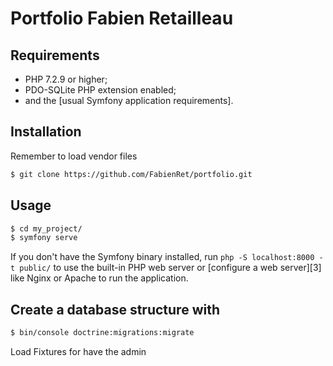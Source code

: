 Portfolio Fabien Retailleau
========================

Requirements
------------

  * PHP 7.2.9 or higher;
  * PDO-SQLite PHP extension enabled;
  * and the [usual Symfony application requirements].

Installation
------------
Remember to load vendor files

```bash
$ git clone https://github.com/FabienRet/portfolio.git
```

Usage
-----

```bash
$ cd my_project/
$ symfony serve
```

If you don't have the Symfony binary installed, run `php -S localhost:8000 -t public/`
to use the built-in PHP web server or [configure a web server][3] like Nginx or
Apache to run the application.

Create a database structure with
------

```bash
$ bin/console doctrine:migrations:migrate
```

Load Fixtures for have the admin
